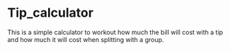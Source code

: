 # Tip_calculator
This is a simple calculator to workout how much the bill will cost with
a tip and how much it will cost when splitting with a group.

